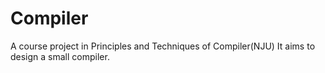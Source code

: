 # Compiler
A course project in Principles and Techniques of Compiler(NJU)
It aims to design a small compiler.
